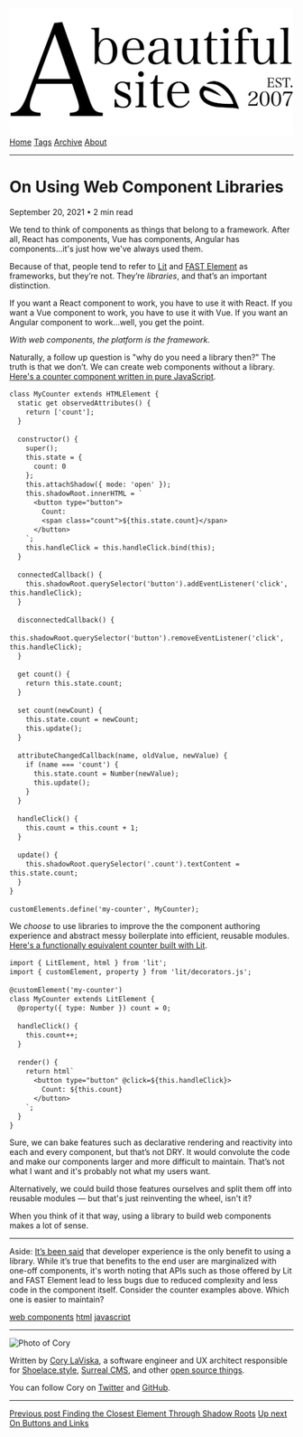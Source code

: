 <a href="../../index.html" class="header-link"><img src="../../images/logos/wordmark.svg" alt="A Beautiful Site" class="wordmark" /></a> <a href="../../index.html" class="nav-item">Home</a> <a href="../../tags/index.html" class="nav-item">Tags</a> <a href="../index.html" class="nav-item">Archive</a> <a href="../../about/index.html" class="nav-item">About</a>

------------------------------------------------------------------------

On Using Web Component Libraries
================================

September 20, 2021 • 2 min read

We tend to think of components as things that belong to a framework. After all, React has components, Vue has components, Angular has components…it's just how we've always used them.

Because of that, people tend to refer to [Lit](https://lit.dev/) and [FAST Element](https://www.fast.design/docs/fast-element/getting-started/) as frameworks, but they’re not. They’re *libraries*, and that’s an important distinction.

If you want a React component to work, you have to use it with React. If you want a Vue component to work, you have to use it with Vue. If you want an Angular component to work…well, you get the point.

*With web components, the platform is the framework.*

Naturally, a follow up question is "why do you need a library then?" The truth is that we don’t. We can create web components without a library. [Here's a counter component written in pure JavaScript](https://codepen.io/claviska/pen/abwGLPm?editors=0010).

    class MyCounter extends HTMLElement {
      static get observedAttributes() {
        return ['count'];
      }

      constructor() {
        super();
        this.state = {
          count: 0
        };
        this.attachShadow({ mode: 'open' });
        this.shadowRoot.innerHTML = `
          <button type="button">
            Count:
            <span class="count">${this.state.count}</span>
          </button>
        `;
        this.handleClick = this.handleClick.bind(this);
      }

      connectedCallback() {
        this.shadowRoot.querySelector('button').addEventListener('click', this.handleClick);
      }

      disconnectedCallback() {
        this.shadowRoot.querySelector('button').removeEventListener('click', this.handleClick);
      }

      get count() {
        return this.state.count;
      }

      set count(newCount) {
        this.state.count = newCount;
        this.update();
      }

      attributeChangedCallback(name, oldValue, newValue) {
        if (name === 'count') {
          this.state.count = Number(newValue);
          this.update();
        }
      }

      handleClick() {
        this.count = this.count + 1;
      }

      update() {
        this.shadowRoot.querySelector('.count').textContent = this.state.count;
      }
    }

    customElements.define('my-counter', MyCounter);

We *choose* to use libraries to improve the the component authoring experience and abstract messy boilerplate into efficient, reusable modules. [Here's a functionally equivalent counter built with Lit](https://codepen.io/claviska/pen/LYLmzKL?editors=0010).

    import { LitElement, html } from 'lit';
    import { customElement, property } from 'lit/decorators.js';

    @customElement('my-counter')
    class MyCounter extends LitElement {
      @property({ type: Number }) count = 0;

      handleClick() {
        this.count++;
      }

      render() {
        return html`
          <button type="button" @click=${this.handleClick}>
            Count: ${this.count}
          </button>
        `;
      }
    }

Sure, we can bake features such as declarative rendering and reactivity into each and every component, but that’s not DRY. It would convolute the code and make our components larger and more difficult to maintain. That’s not what I want and it's probably not what my users want.

Alternatively, we could build those features ourselves and split them off into reusable modules — but that's just reinventing the wheel, isn't it?

When you think of it that way, using a library to build web components makes a lot of sense.

------------------------------------------------------------------------

<span class="small"></span>

Aside: [It’s been said](https://twitter.com/evanplaice/status/1420922358534049804?s=20) that developer experience is the only benefit to using a library. While it’s true that benefits to the end user are marginalized with one-off components, it's worth noting that APIs such as those offered by Lit and FAST Element lead to less bugs due to reduced complexity and less code in the component itself. Consider the counter examples above. Which one is easier to maintain?

<a href="../../tags/web%20components/index.html" class="post-tag">web components</a> <a href="../../tags/html/index.html" class="post-tag">html</a> <a href="../../tags/javascript/index.html" class="post-tag">javascript</a>

------------------------------------------------------------------------

<img src="http://0.gravatar.com/avatar/bf1b3b95fd5b096a3592247c29667b33?s=512" alt="Photo of Cory" class="avatar avatar-small" />

Written by [Cory LaViska](../../index-4.html), a software engineer and UX architect responsible for [Shoelace.style](https://shoelace.style/), [Surreal CMS](https://www.surrealcms.com/), and other [open source things](https://github.com/claviska).

You can follow Cory on [Twitter](https://twitter.com/claviska) and [GitHub](https://github.com/claviska).

------------------------------------------------------------------------

<a href="../finding-the-closest-element-through-shadow-roots/index.html" class="post-nav-previous"><span class="small">Previous post</span> Finding the Closest Element Through Shadow Roots</a> <a href="../on-buttons-and-links/index.html" class="post-nav-next"><span class="small">Up next</span> On Buttons and Links</a>
